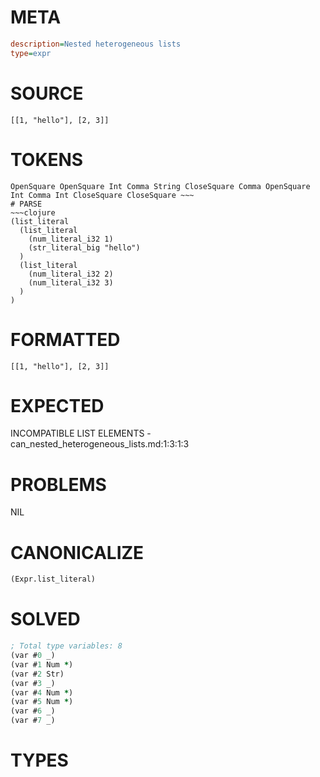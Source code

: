# META
~~~ini
description=Nested heterogeneous lists
type=expr
~~~
# SOURCE
~~~roc
[[1, "hello"], [2, 3]]
~~~
# TOKENS
~~~text
OpenSquare OpenSquare Int Comma String CloseSquare Comma OpenSquare Int Comma Int CloseSquare CloseSquare ~~~
# PARSE
~~~clojure
(list_literal
  (list_literal
    (num_literal_i32 1)
    (str_literal_big "hello")
  )
  (list_literal
    (num_literal_i32 2)
    (num_literal_i32 3)
  )
)
~~~
# FORMATTED
~~~roc
[[1, "hello"], [2, 3]]
~~~
# EXPECTED
INCOMPATIBLE LIST ELEMENTS - can_nested_heterogeneous_lists.md:1:3:1:3
# PROBLEMS
NIL
# CANONICALIZE
~~~clojure
(Expr.list_literal)
~~~
# SOLVED
~~~clojure
; Total type variables: 8
(var #0 _)
(var #1 Num *)
(var #2 Str)
(var #3 _)
(var #4 Num *)
(var #5 Num *)
(var #6 _)
(var #7 _)
~~~
# TYPES
~~~roc
~~~
